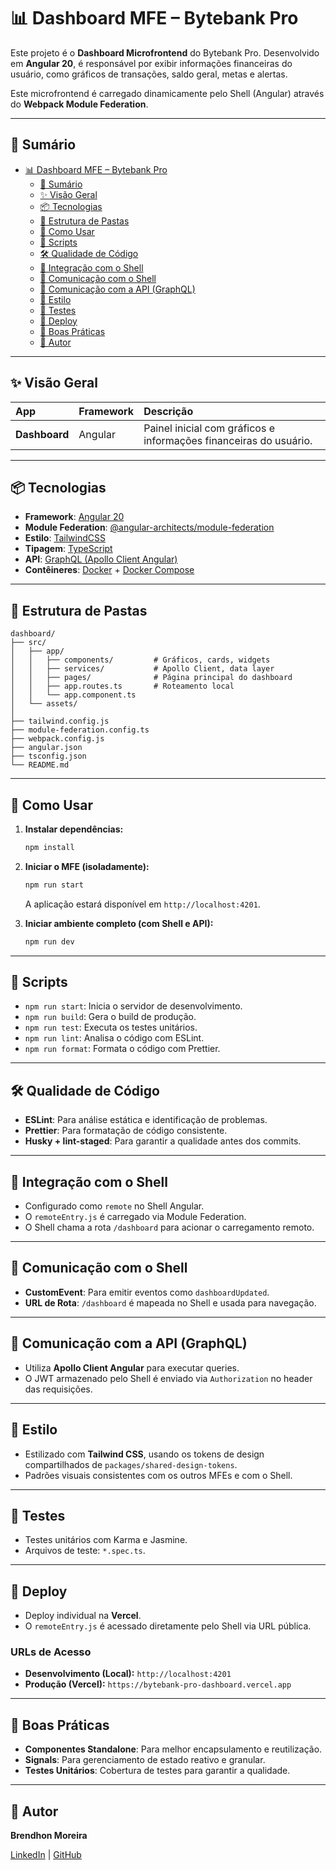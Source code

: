 # 📊 Dashboard MFE – Bytebank Pro

Este projeto é o **Dashboard Microfrontend** do Bytebank Pro. Desenvolvido em **Angular 20**, é responsável por exibir informações financeiras do usuário, como gráficos de transações, saldo geral, metas e alertas.

Este microfrontend é carregado dinamicamente pelo Shell (Angular) através do **Webpack Module Federation**.

---

## 📝 Sumário

- [📊 Dashboard MFE – Bytebank Pro](#-dashboard-mfe--bytebank-pro)
  - [📝 Sumário](#-sumário)
  - [✨ Visão Geral](#-visão-geral)
  - [📦 Tecnologias](#-tecnologias)
  - [📁 Estrutura de Pastas](#-estrutura-de-pastas)
  - [🚀 Como Usar](#-como-usar)
  - [📜 Scripts](#-scripts)
  - [🛠️ Qualidade de Código](#️-qualidade-de-código)
  - [🔗 Integração com o Shell](#-integração-com-o-shell)
  - [🔌 Comunicação com o Shell](#-comunicação-com-o-shell)
  - [📡 Comunicação com a API (GraphQL)](#-comunicação-com-a-api-graphql)
  - [🎨 Estilo](#-estilo)
  - [🧪 Testes](#-testes)
  - [🚀 Deploy](#-deploy)
  - [🧰 Boas Práticas](#-boas-práticas)
  - [👥 Autor](#-autor)

---

## ✨ Visão Geral

| App           | Framework | Descrição                                                         |
| :------------ | :-------- | :---------------------------------------------------------------- |
| **Dashboard** | Angular   | Painel inicial com gráficos e informações financeiras do usuário. |

---

## 📦 Tecnologias

- **Framework**: [Angular 20](https://angular.dev/)
- **Module Federation**: [@angular-architects/module-federation](https://github.com/angular-architects/module-federation)
- **Estilo**: [TailwindCSS](https://tailwindcss.com/)
- **Tipagem**: [TypeScript](https://www.typescriptlang.org/)
- **API**: [GraphQL (Apollo Client Angular)](https://www.apollographql.com/docs/angular/)
- **Contêineres**: [Docker](https://www.docker.com/) + [Docker Compose](https://docs.docker.com/compose/)

---

## 📁 Estrutura de Pastas

```
dashboard/
├── src/
│   ├── app/
│   │   ├── components/         # Gráficos, cards, widgets
│   │   ├── services/           # Apollo Client, data layer
│   │   ├── pages/              # Página principal do dashboard
│   │   ├── app.routes.ts       # Roteamento local
│   │   └── app.component.ts
│   └── assets/
│
├── tailwind.config.js
├── module-federation.config.ts
├── webpack.config.js
├── angular.json
├── tsconfig.json
└── README.md
```

---

## 🚀 Como Usar

1.  **Instalar dependências:**

    ```bash
    npm install
    ```

2.  **Iniciar o MFE (isoladamente):**

    ```bash
    npm run start
    ```

    A aplicação estará disponível em `http://localhost:4201`.

3.  **Iniciar ambiente completo (com Shell e API):**

    ```bash
    npm run dev
    ```

---

## 📜 Scripts

- `npm run start`: Inicia o servidor de desenvolvimento.
- `npm run build`: Gera o build de produção.
- `npm run test`: Executa os testes unitários.
- `npm run lint`: Analisa o código com ESLint.
- `npm run format`: Formata o código com Prettier.

---

## 🛠️ Qualidade de Código

- **ESLint**: Para análise estática e identificação de problemas.
- **Prettier**: Para formatação de código consistente.
- **Husky + lint-staged**: Para garantir a qualidade antes dos commits.

---

## 🔗 Integração com o Shell

- Configurado como `remote` no Shell Angular.
- O `remoteEntry.js` é carregado via Module Federation.
- O Shell chama a rota `/dashboard` para acionar o carregamento remoto.

---

## 🔌 Comunicação com o Shell

- **CustomEvent**: Para emitir eventos como `dashboardUpdated`.
- **URL de Rota**: `/dashboard` é mapeada no Shell e usada para navegação.

---

## 📡 Comunicação com a API (GraphQL)

- Utiliza **Apollo Client Angular** para executar queries.
- O JWT armazenado pelo Shell é enviado via `Authorization` no header das requisições.

---

## 🎨 Estilo

- Estilizado com **Tailwind CSS**, usando os tokens de design compartilhados de `packages/shared-design-tokens`.
- Padrões visuais consistentes com os outros MFEs e com o Shell.

---

## 🧪 Testes

- Testes unitários com Karma e Jasmine.
- Arquivos de teste: `*.spec.ts`.

---

## 🚀 Deploy

- Deploy individual na **Vercel**.
- O `remoteEntry.js` é acessado diretamente pelo Shell via URL pública.

### URLs de Acesso

- **Desenvolvimento (Local):** `http://localhost:4201`
- **Produção (Vercel):** `https://bytebank-pro-dashboard.vercel.app`

---

## 🧰 Boas Práticas

- **Componentes Standalone**: Para melhor encapsulamento e reutilização.
- **Signals**: Para gerenciamento de estado reativo e granular.
- **Testes Unitários**: Cobertura de testes para garantir a qualidade.

---

## 👥 Autor

**Brendhon Moreira**

[LinkedIn](https://www.linkedin.com/in/brendhon-moreira) | [GitHub](https://github.com/Brendhon)
